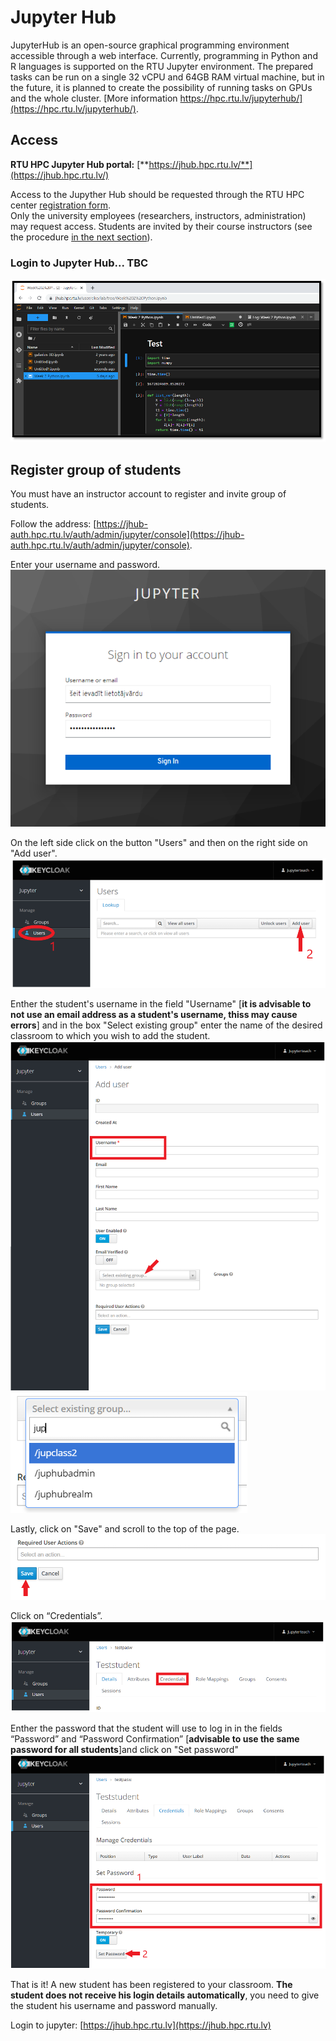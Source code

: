 # Jupyter Hub
JupyterHub is an open-source graphical programming environment accessible through a web interface. Currently, programming in Python and R languages is supported on the RTU Jupyter environment. The prepared tasks can be run on a single 32 vCPU and 64GB RAM virtual machine, but in the future, it is planned to create the possibility of running tasks on GPUs and the whole cluster. [More information https://hpc.rtu.lv/jupyterhub/](https://hpc.rtu.lv/jupyterhub/).

## Access
**RTU HPC Jupyter Hub portal:** [**https://jhub.hpc.rtu.lv/**](https://jhub.hpc.rtu.lv/)

Access to the Jupyther Hub should be requested through the RTU HPC center [registration form](https://docs.google.com/forms/d/e/1FAIpQLSdsEhMkfAGtDyS6z6yYo0mDf1PQRxC06fxPI2D7YVzvDrwa-g/viewform?c=0&w=1).  
Only the university employees (researchers, instructors, administration) may request access. 
Students are invited by their course instructors (see the procedure [in the next section](https://hpc-platforma.rtu.lv/02_jupyter_hub.html#register-group-of-students)). 

### Login to Jupyter Hub... TBC
![](./images/jupyter_interface.png)

## Register group of students

You must have an instructor account to register and invite group of students.

Follow the address: [https://jhub-auth.hpc.rtu.lv/auth/admin/jupyter/console](https://jhub-auth.hpc.rtu.lv/auth/admin/jupyter/console).

Enter your username and password.
![](./images/jupyter_1.png)

On the left side click on the button "Users" and then on the right side on "Add user".
![](./images/jupyter_2.png)

Enther the student's username in the field "Username" [**it is advisable to not use an email address as a student's username, thiss may cause errors**] and in the box "Select existing group" enter the name of the desired classroom to which you wish to add the student.
![](./images/jupyter_3.png)
![](./images/jupyter_3_1.png)

Lastly, click on "Save" and scroll to the top of the page.
![](./images/jupyter_4.png)

Click on “Credentials”. 
![](./images/jupyter_5.png)

Enther the password that the student will use to log in in the fields “Password” and “Password Confirmation” [**advisable to use the same password for all students**]and click on "Set password"
![](./images/jupyter_6.png)

That is it! A new student has been registered to your classroom. **The student does not receive his login details automatically**, you need to give the student his username and password manually.

Login to jupyter: [https://jhub.hpc.rtu.lv](https://jhub.hpc.rtu.lv)
